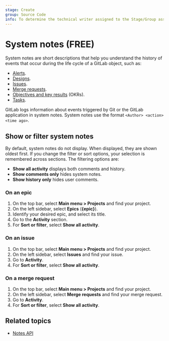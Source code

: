 ```yaml
---
stage: Create
group: Source Code
info: To determine the technical writer assigned to the Stage/Group associated with this page, see https://about.gitlab.com/handbook/product/ux/technical-writing/#assignments
---
```


# System notes **(FREE)**

System notes are short descriptions that help you understand the history of events
that occur during the life cycle of a GitLab object, such as:

- [Alerts](../../operations/incident_management/alerts.md).
- [Designs](issues/design_management.md).
- [Issues](issues/index.md).
- [Merge requests](merge_requests/index.md).
- [Objectives and key results](../okrs.md) (OKRs).
- [Tasks](../tasks.md).

GitLab logs information about events triggered by Git or the GitLab application
in system notes. System notes use the format `<Author> <action> <time ago>`.

## Show or filter system notes

By default, system notes do not display. When displayed, they are shown oldest first.
If you change the filter or sort options, your selection is remembered across sections.
The filtering options are:

- **Show all activity** displays both comments and history.
- **Show comments only** hides system notes.
- **Show history only** hides user comments.

### On an epic

1. On the top bar, select **Main menu > Projects** and find your project.
1. On the left sidebar, select **Epics** (**{epic}**).
1. Identify your desired epic, and select its title.
1. Go to the **Activity** section.
1. For **Sort or filter**, select **Show all activity**.

### On an issue

1. On the top bar, select **Main menu > Projects** and find your project.
1. On the left sidebar, select **Issues** and find your issue.
1. Go to **Activity**.
1. For **Sort or filter**, select **Show all activity**.

### On a merge request

1. On the top bar, select **Main menu > Projects** and find your project.
1. On the left sidebar, select **Merge requests** and find your merge request.
1. Go to **Activity**.
1. For **Sort or filter**, select **Show all activity**.

## Related topics

- [Notes API](../../api/notes.md)
